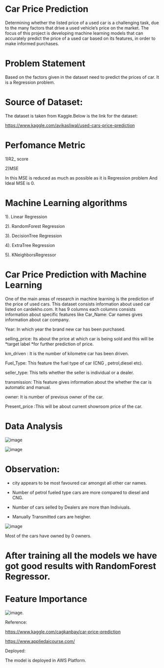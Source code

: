 # Car Price Prediction

Determining whether the listed price of a used car is a challenging task, due to the many factors that drive a used vehicle’s price on the market. The focus of this project is developing machine learning models that can accurately predict the price of a used car based on its features, in order to make informed purchases.

# Problem Statement

Based on the factors given in the dataset need to predict the prices of car. It is a Regression problem.

# Source of Dataset:

The dataset is taken from Kaggle.Below is the link for the dataset:

https://www.kaggle.com/avikasliwal/used-cars-price-prediction

# Perfomance Metric

1)R2_ score

2)MSE

In this MSE is reduced as much as possible as it is Regression problem And Ideal MSE is 0.

# Machine Learning algorithms 

1). Linear Regression

2). RandomForest Regression

3). DecisionTree Regression

4). ExtraTree Regression

5). KNeighborsRegressor

# Car Price Prediction with Machine Learning

One of the main areas of research in machine learning is the prediction of the price of used cars. This dataset consists information about used car listed on cardekho.com. It has 9 columns each columns consists information about specific features like Car_Name: Car names gives information about car company.

Year: In which year the brand new car has been purchased.

selling_price: Its about the price at which car is being sold and this will be *target label *for further prediction of price.

km_driven : It is the number of kilometre car has been driven.

Fuel_Type: This feature the fuel type of car (CNG , petrol,diesel etc).

seller_type: This tells whether the seller is individual or a dealer.

transmission: This feature gives information about the whether the car is automatic and manual.

owner: It is number of previous owner of the car.

Present_price :This will be about current showroom price of the car.

# Data Analysis

![image](https://user-images.githubusercontent.com/74994512/134683295-f6f5ab25-4934-4a83-9364-0fa2f4e149b0.png)





![image](https://user-images.githubusercontent.com/74994512/134684418-06f0c5d2-dc0c-4e50-bb56-ea1d0c980e4e.png)

# Observation:

*   city appears to be most favoured car amongst all other car names.
  
*   Number of petrol fueled type cars are more compared to diesel and CNG.
  
*   Number of cars selled by Dealers are more than Indiviuals.

*   Manually Transmitted cars are heigher.

![image](https://user-images.githubusercontent.com/74994512/134684781-b6f37f85-28a9-45e3-a22e-da74927dcd60.png)





  Most of the cars have owned by 0 owners.
  
  # After training all the models we have got good results with RandomForest Regressor.
  
  # Feature Importance
  
  ![image](https://user-images.githubusercontent.com/74994512/134687914-e04272b6-189e-4bdf-a806-923a904948c0.png).
  
  
  
  
  
  Reference: 
  
  https://www.kaggle.com/cagkanbay/car-price-prediction
  
  https://www.appliedaicourse.com/

Deployed:

The model is deployed in AWS Platform.



